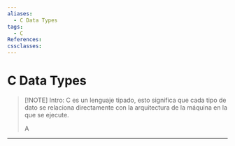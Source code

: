```yaml
---
aliases:
  - C Data Types
tags:
  - C
References: 
cssclasses:
---
```

# C Data Types


> [!NOTE] Intro: 
> C es un lenguaje tipado, esto significa que cada tipo de dato se relaciona directamente con la arquitectura de la máquina en la que se ejecute. 
> 
> A 

***